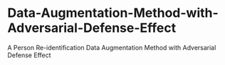 # Data-Augmentation-Method-with-Adversarial-Defense-Effect
A Person Re-identification Data Augmentation Method with Adversarial Defense Effect
